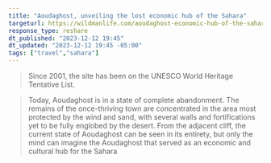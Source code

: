 ```yaml
---
title: "Aoudaghost, unveiling the lost economic hub of the Sahara"
targeturl: https://wildmanlife.com/aoudaghost-economic-hub-of-the-sahara/
response_type: reshare
dt_published: "2023-12-12 19:45"
dt_updated: "2023-12-12 19:45 -05:00"
tags: ["travel","sahara"]
---
```


> Since 2001, the site has been on the UNESCO World Heritage Tentative List.

> Today, Aoudaghost is in a state of complete abandonment. The remains of the once-thriving town are concentrated in the area most protected by the wind and sand, with several walls and fortifications yet to be fully englobed by the desert. From the adjacent cliff, the current state of Aoudaghost can be seen in its entirety, but only the mind can imagine the Aoudaghost that served as an economic and cultural hub for the Sahara
